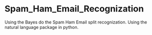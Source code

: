 # Spam_Ham_Email_Recognization
Using the Bayes do the Spam Ham Email split recognization. Using the natural language package in python.
